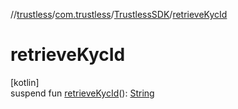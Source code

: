 //[trustless](../../../index.md)/[com.trustless](../index.md)/[TrustlessSDK](index.md)/[retrieveKycId](retrieve-kyc-id.md)

# retrieveKycId

[kotlin]\
suspend fun [retrieveKycId](retrieve-kyc-id.md)(): [String](https://kotlinlang.org/api/latest/jvm/stdlib/kotlin/-string/index.html)
